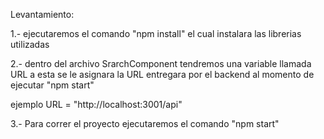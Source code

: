 Levantamiento:

1.- ejecutaremos el comando "npm install" el cual instalara las librerias utilizadas

2.- dentro del archivo SrarchComponent tendremos una variable llamada URL
a esta se le asignara la URL entregara por el backend al momento de ejecutar "npm start"

ejemplo URL = "http://localhost:3001/api"

3.- Para correr el proyecto ejecutaremos el comando "npm start"
